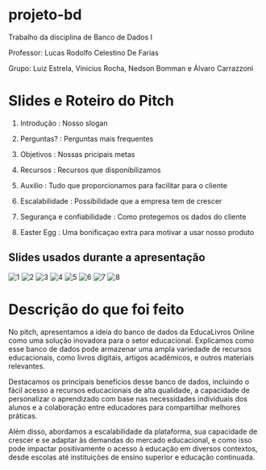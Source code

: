 # projeto-bd
Trabalho da disciplina de Banco de Dados I  

Professor: Lucas Rodolfo Celestino De Farias  

Grupo: Luiz Estrela, Vinicius Rocha, Nedson Bomman e Álvaro Carrazzoni

# Slides e Roteiro do Pitch

1. Introdução : Nosso slogan

2. Perguntas? : Perguntas mais frequentes

3. Objetivos : Nossas pricipais metas

4. Recursos : Recursos que disponibilizamos

5. Auxilio : Tudo que proporcionamos para facilitar para o cliente

6. Escalabilidade : Possibilidade que a empresa tem de crescer

7. Segurança e confiabilidade : Como protegemos os dados do cliente

8. Easter Egg : Uma bonificaçao extra para motivar a usar nosso produto

## Slides usados durante a apresentação

![1](https://github.com/LuizEstrelaIII/projeto-bd/assets/101959747/d53e5c7b-875c-4e0b-b284-e6f59be4022d)
![2](https://github.com/LuizEstrelaIII/projeto-bd/assets/101959747/507e9633-420b-49d2-91b8-fd5d18fec78a)
![3](https://github.com/LuizEstrelaIII/projeto-bd/assets/101959747/a820689d-4c20-4e3d-87ae-b0d7aba15cb5)
![4](https://github.com/LuizEstrelaIII/projeto-bd/assets/101959747/1bc09d6b-263b-44e0-b04d-9c165202a0da)
![5](https://github.com/LuizEstrelaIII/projeto-bd/assets/101959747/47a31833-b7b6-488a-847e-c6125e72c3f5)
![6](https://github.com/LuizEstrelaIII/projeto-bd/assets/101959747/dafc2565-4948-4efa-bd2f-b3b8f975bc40)
![7](https://github.com/LuizEstrelaIII/projeto-bd/assets/101959747/8d5d86d5-bf4d-4e3c-8fb6-c2d5c0dac915)
![8](https://github.com/LuizEstrelaIII/projeto-bd/assets/101959747/276cd24f-bfdf-4223-aa09-661edc77f8d5)

# Descrição do que foi feito

No pitch, apresentamos a ideia do banco de dados da EducaLivros Online como uma solução inovadora para o setor educacional. Explicamos como esse banco de dados pode armazenar uma ampla variedade de recursos educacionais, como livros digitais, artigos acadêmicos, e outros materiais relevantes.

Destacamos os principais benefícios desse banco de dados, incluindo o fácil acesso a recursos educacionais de alta qualidade, a capacidade de personalizar o aprendizado com base nas necessidades individuais dos alunos e a colaboração entre educadores para compartilhar melhores práticas.

Além disso, abordamos a escalabilidade da plataforma, sua capacidade de crescer e se adaptar às demandas do mercado educacional, e como isso pode impactar positivamente o acesso à educação em diversos contextos, desde escolas até instituições de ensino superior e educação continuada.



